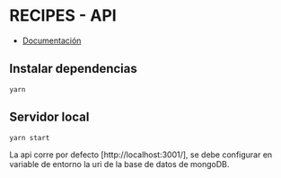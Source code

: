 # RECIPES - API

- [Documentación](https://documenter.getpostman.com/view/10546376/TVep7nJ3)

## Instalar dependencias

```
yarn
```

## Servidor local

```
yarn start
```

La api corre por defecto [http://localhost:3001/], se debe configurar en variable de entorno la uri de la base de datos de mongoDB.
